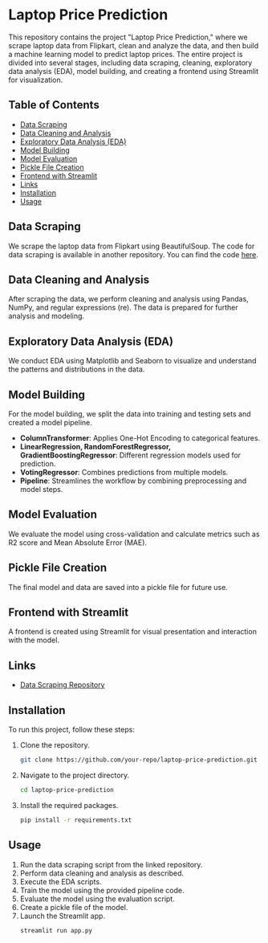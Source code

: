# Laptop Price Prediction

This repository contains the project "Laptop Price Prediction," where we scrape laptop data from Flipkart, clean and analyze the data, and then build a machine learning model to predict laptop prices. The entire project is divided into several stages, including data scraping, cleaning, exploratory data analysis (EDA), model building, and creating a frontend using Streamlit for visualization.

## Table of Contents
- [Data Scraping](#data-scraping)
- [Data Cleaning and Analysis](#data-cleaning-and-analysis)
- [Exploratory Data Analysis (EDA)](#exploratory-data-analysis-eda)
- [Model Building](#model-building)
- [Model Evaluation](#model-evaluation)
- [Pickle File Creation](#pickle-file-creation)
- [Frontend with Streamlit](#frontend-with-streamlit)
- [Links](#links)
- [Installation](#installation)
- [Usage](#usage)

## Data Scraping

We scrape the laptop data from Flipkart using BeautifulSoup. The code for data scraping is available in another repository. You can find the code [here](https://github.com/Abhay-1552/Web-Scraping-Flipkart).

## Data Cleaning and Analysis

After scraping the data, we perform cleaning and analysis using Pandas, NumPy, and regular expressions (re). The data is prepared for further analysis and modeling.

## Exploratory Data Analysis (EDA)

We conduct EDA using Matplotlib and Seaborn to visualize and understand the patterns and distributions in the data.

## Model Building

For the model building, we split the data into training and testing sets and created a model pipeline.

- **ColumnTransformer**: Applies One-Hot Encoding to categorical features.
- **LinearRegression, RandomForestRegressor, GradientBoostingRegressor**: Different regression models used for prediction.
- **VotingRegressor**: Combines predictions from multiple models.
- **Pipeline**: Streamlines the workflow by combining preprocessing and model steps.

## Model Evaluation

We evaluate the model using cross-validation and calculate metrics such as R2 score and Mean Absolute Error (MAE).

## Pickle File Creation

The final model and data are saved into a pickle file for future use.

## Frontend with Streamlit

A frontend is created using Streamlit for visual presentation and interaction with the model.

## Links

- [Data Scraping Repository](https://github.com/Abhay-1552/Web-Scraping-Flipkart)

## Installation

To run this project, follow these steps:

1. Clone the repository.
   ```sh
   git clone https://github.com/your-repo/laptop-price-prediction.git
   ```
2. Navigate to the project directory.
   ```sh
   cd laptop-price-prediction
   ```
3. Install the required packages.
   ```sh
   pip install -r requirements.txt
   ```

## Usage

1. Run the data scraping script from the linked repository.
2. Perform data cleaning and analysis as described.
3. Execute the EDA scripts.
4. Train the model using the provided pipeline code.
5. Evaluate the model using the evaluation script.
6. Create a pickle file of the model.
7. Launch the Streamlit app.
   ```sh
   streamlit run app.py
   ```
